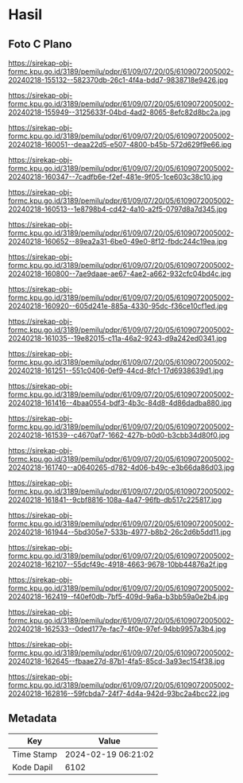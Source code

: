 # Hasil

## Foto C Plano

https://sirekap-obj-formc.kpu.go.id/3189/pemilu/pdpr/61/09/07/20/05/6109072005002-20240218-155132--582370db-26c1-4f4a-bdd7-9838718e9426.jpg

https://sirekap-obj-formc.kpu.go.id/3189/pemilu/pdpr/61/09/07/20/05/6109072005002-20240218-155949--3125633f-04bd-4ad2-8065-8efc82d8bc2a.jpg

https://sirekap-obj-formc.kpu.go.id/3189/pemilu/pdpr/61/09/07/20/05/6109072005002-20240218-160051--deaa22d5-e507-4800-b45b-572d629f9e66.jpg

https://sirekap-obj-formc.kpu.go.id/3189/pemilu/pdpr/61/09/07/20/05/6109072005002-20240218-160347--7cadfb6e-f2ef-481e-9f05-1ce603c38c10.jpg

https://sirekap-obj-formc.kpu.go.id/3189/pemilu/pdpr/61/09/07/20/05/6109072005002-20240218-160513--1e8798b4-cd42-4a10-a2f5-0797d8a7d345.jpg

https://sirekap-obj-formc.kpu.go.id/3189/pemilu/pdpr/61/09/07/20/05/6109072005002-20240218-160652--89ea2a31-6be0-49e0-8f12-fbdc244c19ea.jpg

https://sirekap-obj-formc.kpu.go.id/3189/pemilu/pdpr/61/09/07/20/05/6109072005002-20240218-160800--7ae9daae-ae67-4ae2-a662-932cfc04bd4c.jpg

https://sirekap-obj-formc.kpu.go.id/3189/pemilu/pdpr/61/09/07/20/05/6109072005002-20240218-160920--605d241e-885a-4330-95dc-f36ce10cf1ed.jpg

https://sirekap-obj-formc.kpu.go.id/3189/pemilu/pdpr/61/09/07/20/05/6109072005002-20240218-161035--19e82015-c11a-46a2-9243-d9a242ed0341.jpg

https://sirekap-obj-formc.kpu.go.id/3189/pemilu/pdpr/61/09/07/20/05/6109072005002-20240218-161251--551c0406-0ef9-44cd-8fc1-17d6938639d1.jpg

https://sirekap-obj-formc.kpu.go.id/3189/pemilu/pdpr/61/09/07/20/05/6109072005002-20240218-161416--4baa0554-bdf3-4b3c-84d8-4d86dadba880.jpg

https://sirekap-obj-formc.kpu.go.id/3189/pemilu/pdpr/61/09/07/20/05/6109072005002-20240218-161539--c4670af7-1662-427b-b0d0-b3cbb34d80f0.jpg

https://sirekap-obj-formc.kpu.go.id/3189/pemilu/pdpr/61/09/07/20/05/6109072005002-20240218-161740--a0640265-d782-4d06-b49c-e3b66da86d03.jpg

https://sirekap-obj-formc.kpu.go.id/3189/pemilu/pdpr/61/09/07/20/05/6109072005002-20240218-161841--9cbf8816-108a-4a47-96fb-db517c225817.jpg

https://sirekap-obj-formc.kpu.go.id/3189/pemilu/pdpr/61/09/07/20/05/6109072005002-20240218-161944--5bd305e7-533b-4977-b8b2-26c2d6b5dd11.jpg

https://sirekap-obj-formc.kpu.go.id/3189/pemilu/pdpr/61/09/07/20/05/6109072005002-20240218-162107--55dcf49c-4918-4663-9678-10bb44876a2f.jpg

https://sirekap-obj-formc.kpu.go.id/3189/pemilu/pdpr/61/09/07/20/05/6109072005002-20240218-162419--f40ef0db-7bf5-409d-9a6a-b3bb59a0e2b4.jpg

https://sirekap-obj-formc.kpu.go.id/3189/pemilu/pdpr/61/09/07/20/05/6109072005002-20240218-162533--0ded177e-fac7-4f0e-97ef-94bb9957a3b4.jpg

https://sirekap-obj-formc.kpu.go.id/3189/pemilu/pdpr/61/09/07/20/05/6109072005002-20240218-162645--fbaae27d-87b1-4fa5-85cd-3a93ec154f38.jpg

https://sirekap-obj-formc.kpu.go.id/3189/pemilu/pdpr/61/09/07/20/05/6109072005002-20240218-162816--59fcbda7-24f7-4d4a-942d-93bc2a4bcc22.jpg


## Metadata

| Key        | Value               |
| ---------- | ------------------- |
| Time Stamp | 2024-02-19 06:21:02 |
| Kode Dapil | 6102                |




